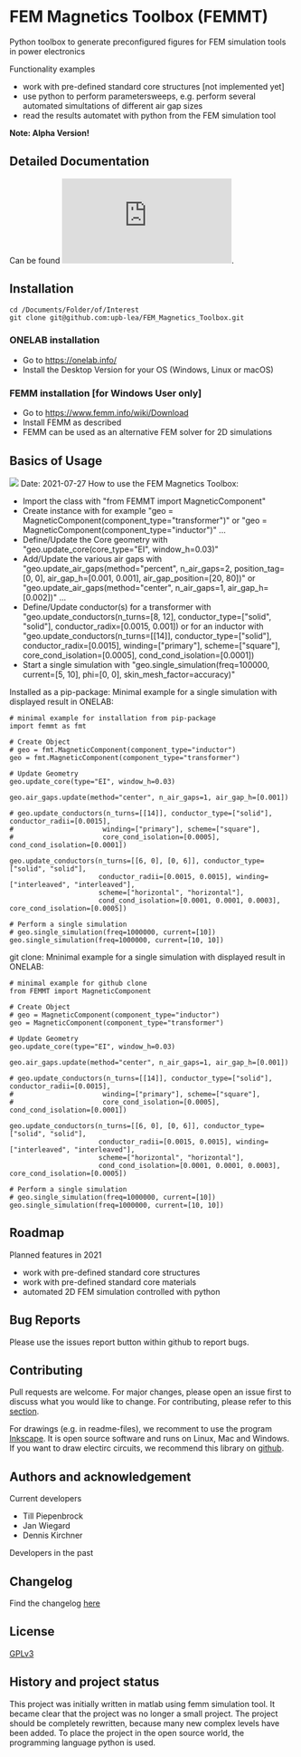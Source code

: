 # FEM Magnetics Toolbox (FEMMT)
Python toolbox to generate preconfigured figures for FEM simulation tools in power electronics

Functionality examples
 * work with pre-defined standard core structures [not implemented yet]
 * use python to perform parametersweeps, e.g. perform several automated simultations of different air gap sizes
 * read the results automatet with python from the FEM simulation tool

__Note: Alpha Version!__

## Detailed Documentation
Can be found ![here](https://upb-lea.github.io/FEM_Magnetics_Toolbox/main/intro.html).

## Installation
```
cd /Documents/Folder/of/Interest   
git clone git@github.com:upb-lea/FEM_Magnetics_Toolbox.git
```
### ONELAB installation
* Go to https://onelab.info/
* Install the Desktop Version for your OS (Windows, Linux or macOS)
### FEMM installation [for Windows User only]
* Go to https://www.femm.info/wiki/Download
* Install FEMM as described
* FEMM can be used as an alternative FEM solver for 2D simulations

## Basics of Usage
![](https://github.com/upb-lea/FEM_Magnetics_Toolbox/blob/main/documentation/Transformer_Screenshot.png?raw=true)
Date: 2021-07-27
How to use the FEM Magnetics Toolbox:
* Import the class with "from FEMMT import MagneticComponent"
* Create instance with for example "geo = MagneticComponent(component_type="transformer")"
				or "geo = MagneticComponent(component_type="inductor")"
				...
* Define/Update the Core geometry with "geo.update_core(core_type="EI", window_h=0.03)"
* Add/Update the various air gaps with "geo.update_air_gaps(method="percent", n_air_gaps=2, position_tag=[0, 0], air_gap_h=[0.001, 0.001], air_gap_position=[20, 80])"
				    or "geo.update_air_gaps(method="center", n_air_gaps=1, air_gap_h=[0.002])"
				    ...
* Define/Update conductor(s) for a transformer with "geo.update_conductors(n_turns=[8, 12], conductor_type=["solid", "solid"], conductor_radix=[0.0015, 0.001])
			    or for an inductor with "geo.update_conductors(n_turns=[[14]], conductor_type=["solid"], conductor_radix=[0.0015], winding=["primary"], scheme=["square"], core_cond_isolation=[0.0005], cond_cond_isolation=[0.0001])
* Start a single simulation with "geo.single_simulation(freq=100000, current=[5, 10], phi=[0, 0], skin_mesh_factor=accuracy)"

Installed as a pip-package: Minimal example for a single simulation with displayed result in ONELAB: 
```
# minimal example for installation from pip-package
import femmt as fmt
 
# Create Object
# geo = fmt.MagneticComponent(component_type="inductor")
geo = fmt.MagneticComponent(component_type="transformer")

# Update Geometry
geo.update_core(type="EI", window_h=0.03)

geo.air_gaps.update(method="center", n_air_gaps=1, air_gap_h=[0.001])

# geo.update_conductors(n_turns=[[14]], conductor_type=["solid"], conductor_radii=[0.0015],
#                      winding=["primary"], scheme=["square"],
#                      core_cond_isolation=[0.0005], cond_cond_isolation=[0.0001])

geo.update_conductors(n_turns=[[6, 0], [0, 6]], conductor_type=["solid", "solid"],
                      conductor_radii=[0.0015, 0.0015], winding=["interleaved", "interleaved"],
                      scheme=["horizontal", "horizontal"],
                      cond_cond_isolation=[0.0001, 0.0001, 0.0003], core_cond_isolation=[0.0005])

# Perform a single simulation
# geo.single_simulation(freq=1000000, current=[10])
geo.single_simulation(freq=1000000, current=[10, 10])
```
git clone: Mninimal example for a single simulation with displayed result in ONELAB: 
```
# minimal example for github clone
from FEMMT import MagneticComponent

# Create Object
# geo = MagneticComponent(component_type="inductor")
geo = MagneticComponent(component_type="transformer")

# Update Geometry
geo.update_core(type="EI", window_h=0.03)

geo.air_gaps.update(method="center", n_air_gaps=1, air_gap_h=[0.001])

# geo.update_conductors(n_turns=[[14]], conductor_type=["solid"], conductor_radii=[0.0015],
#                      winding=["primary"], scheme=["square"],
#                      core_cond_isolation=[0.0005], cond_cond_isolation=[0.0001])

geo.update_conductors(n_turns=[[6, 0], [0, 6]], conductor_type=["solid", "solid"],
                      conductor_radii=[0.0015, 0.0015], winding=["interleaved", "interleaved"],
                      scheme=["horizontal", "horizontal"],
                      cond_cond_isolation=[0.0001, 0.0001, 0.0003], core_cond_isolation=[0.0005])

# Perform a single simulation
# geo.single_simulation(freq=1000000, current=[10])
geo.single_simulation(freq=1000000, current=[10, 10])
```


## Roadmap
Planned features in 2021
* work with pre-defined standard core structures
* work with pre-defined standard core materials
* automated 2D FEM simulation controlled with python

## Bug Reports
Please use the issues report button within github to report bugs.

## Contributing
Pull requests are welcome. For major changes, please open an issue first to discuss what you would like to change.
For contributing, please refer to this [section](Contributing.md).

For drawings (e.g. in readme-files), we recomment to use the program [Inkscape](https://inkscape.org/). It is open source software and runs on Linux, Mac and Windows. If you want to draw electirc circuits, we recommend this library on [github](https://github.com/upb-lea/Inkscape_electric_Symbols).

## Authors and acknowledgement
Current developers
 * Till Piepenbrock
 * Jan Wiegard
 * Dennis Kirchner

Developers in the past


## Changelog
Find the changelog [here](CHANGELOG.md)

## License
[GPLv3](https://choosealicense.com/licenses/gpl-3.0/)

## History and project status
This project was initially written in matlab using femm simulation tool. It became clear that the project was no longer a small project. The project should be completely rewritten, because many new complex levels have been added. To place the project in the open source world, the programming language python is used.      

